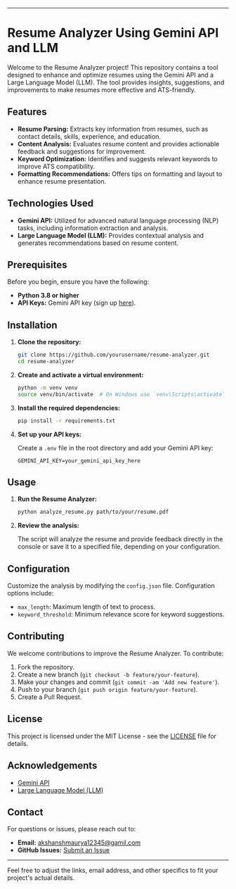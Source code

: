 

---

# Resume Analyzer Using Gemini API and LLM

Welcome to the Resume Analyzer project! This repository contains a tool designed to enhance and optimize resumes using the Gemini API and a Large Language Model (LLM). The tool provides insights, suggestions, and improvements to make resumes more effective and ATS-friendly.

## Features

- **Resume Parsing:** Extracts key information from resumes, such as contact details, skills, experience, and education.
- **Content Analysis:** Evaluates resume content and provides actionable feedback and suggestions for improvement.
- **Keyword Optimization:** Identifies and suggests relevant keywords to improve ATS compatibility.
- **Formatting Recommendations:** Offers tips on formatting and layout to enhance resume presentation.

## Technologies Used

- **Gemini API:** Utilized for advanced natural language processing (NLP) tasks, including information extraction and analysis.
- **Large Language Model (LLM):** Provides contextual analysis and generates recommendations based on resume content.

## Prerequisites

Before you begin, ensure you have the following:

- **Python 3.8 or higher**
- **API Keys:** Gemini API key (sign up [here](https://example.com/gemini-signup)).

## Installation

1. **Clone the repository:**

   ```bash
   git clone https://github.com/yourusername/resume-analyzer.git
   cd resume-analyzer
   ```

2. **Create and activate a virtual environment:**

   ```bash
   python -m venv venv
   source venv/bin/activate  # On Windows use `venv\Scripts\activate`
   ```

3. **Install the required dependencies:**

   ```bash
   pip install -r requirements.txt
   ```

4. **Set up your API keys:**

   Create a `.env` file in the root directory and add your Gemini API key:

   ```
   GEMINI_API_KEY=your_gemini_api_key_here
   ```

## Usage

1. **Run the Resume Analyzer:**

   ```bash
   python analyze_resume.py path/to/your/resume.pdf
   ```

2. **Review the analysis:**

   The script will analyze the resume and provide feedback directly in the console or save it to a specified file, depending on your configuration.

## Configuration

Customize the analysis by modifying the `config.json` file. Configuration options include:

- `max_length`: Maximum length of text to process.
- `keyword_threshold`: Minimum relevance score for keyword suggestions.

## Contributing

We welcome contributions to improve the Resume Analyzer. To contribute:

1. Fork the repository.
2. Create a new branch (`git checkout -b feature/your-feature`).
3. Make your changes and commit (`git commit -am 'Add new feature'`).
4. Push to your branch (`git push origin feature/your-feature`).
5. Create a Pull Request.

## License

This project is licensed under the MIT License - see the [LICENSE](LICENSE) file for details.

## Acknowledgements

- [Gemini API](https://example.com/gemini-api)
- [Large Language Model (LLM)](https://example.com/llm)

## Contact

For questions or issues, please reach out to:

- **Email:** akshanshmaurya12345@gamil.com
- **GitHub Issues:** [Submit an Issue](https://github.com/yourusername/resume-analyzer/issues)

---

Feel free to adjust the links, email address, and other specifics to fit your project's actual details.
